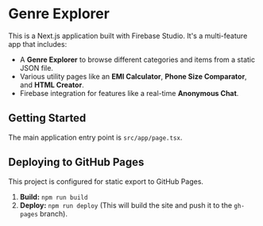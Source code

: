 # Genre Explorer

This is a Next.js application built with Firebase Studio. It's a multi-feature app that includes:

- A **Genre Explorer** to browse different categories and items from a static JSON file.
- Various utility pages like an **EMI Calculator**, **Phone Size Comparator**, and **HTML Creator**.
- Firebase integration for features like a real-time **Anonymous Chat**.

## Getting Started

The main application entry point is `src/app/page.tsx`.

## Deploying to GitHub Pages

This project is configured for static export to GitHub Pages.

1.  **Build:** `npm run build`
2.  **Deploy:** `npm run deploy` (This will build the site and push it to the `gh-pages` branch).
